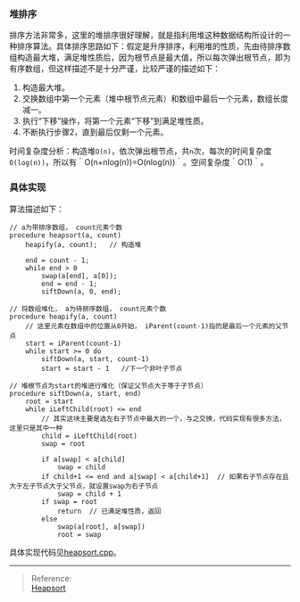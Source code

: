 ### 堆排序

排序方法非常多，这里的堆排序很好理解，就是指利用堆这种数据结构所设计的一种排序算法。具体排序思路如下：假定是升序排序，利用堆的性质，先由待排序数组构造最大堆，满足堆性质后，因为根节点是最大值，所以每次弹出根节点，即为有序数组，但这样描述不是十分严谨，比较严谨的描述如下：
1. 构造最大堆。
2. 交换数组中第一个元素（堆中根节点元素）和数组中最后一个元素，数组长度减一。
3. 执行“下移”操作，将第一个元素“下移”到满足堆性质。
4. 不断执行步骤2，直到最后仅剩一个元素。

时间复杂度分析：构造堆`O(n)`，依次弹出根节点，共`n`次，每次的时间复杂度`O(log(n))`，所以有｀O(n+nlog(n))=O(nlog(n))｀。空间复杂度｀O(1)｀。

### 具体实现
算法描述如下：
```
// a为带排序数组， count元素个数
procedure heapsort(a, count)
    heapify(a, count);   // 构造堆

    end = count - 1;
    while end > 0
        swap(a[end], a[0]);
        end = end - 1;
        siftDown(a, 0, end);

// 将数组堆化， a为待排序数组， count元素个数
procedure heapify(a, count) 
    // 这里元素在数组中的位置从0开始， iParent(count-1)指的是最后一个元素的父节点
    start = iParent(count-1)
    while start >= 0 do
        siftDown(a, start, count-1)
        start = start - 1   //下一个非叶子节点

// 堆根节点为start的堆进行堆化（保证父节点大于等于子节点）
procedure siftDown(a, start, end)
    root = start
    while iLeftChild(root) <= end
        // 其实这块主要是选左右子节点中最大的一个，与之交换，代码实现有很多方法，这里只是其中一种
        child = iLeftChild(root)
        swap = root 

        if a[swap] < a[child]
            swap = child
        if child+1 <= end and a[swap] < a[child+1]  // 如果右子节点存在且大于左子节点大于父节点，就设置swap为右子节点
            swap = child + 1
        if swap = root
            return  // 已满足堆性质，返回
        else
            swap(a[root], a[swap])
            root = swap
```

具体实现代码见[heapsort.cpp](./heapsort.cpp)。

---
>Reference:     
[Heapsort](https://en.wikipedia.org/wiki/Heapsort)